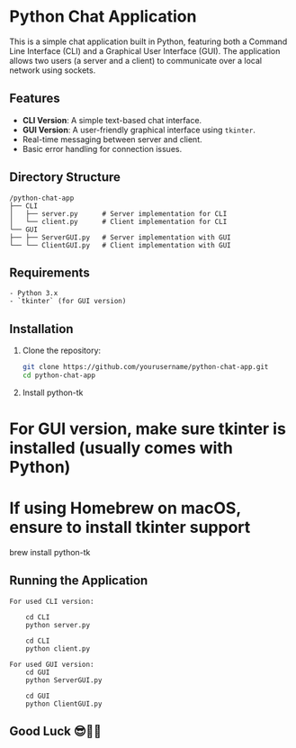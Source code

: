 # Python Chat Application

This is a simple chat application built in Python, featuring both a Command Line Interface (CLI) and a Graphical User Interface (GUI). The application allows two users (a server and a client) to communicate over a local network using sockets.


## Features

- **CLI Version**: A simple text-based chat interface.
- **GUI Version**: A user-friendly graphical interface using `tkinter`.
- Real-time messaging between server and client.
- Basic error handling for connection issues.

## Directory Structure
    /python-chat-app
    ├── CLI
    │   ├── server.py      # Server implementation for CLI
    │   └── client.py      # Client implementation for CLI
    └── GUI
    ├── ├── ServerGUI.py   # Server implementation with GUI
    └── └── ClientGUI.py   # Client implementation with GUI

## Requirements

    - Python 3.x
    - `tkinter` (for GUI version)

## Installation

1. Clone the repository:
   ```bash
   git clone https://github.com/yourusername/python-chat-app.git
   cd python-chat-app

2. Install python-tk
# For GUI version, make sure tkinter is installed (usually comes with Python)
# If using Homebrew on macOS, ensure to install tkinter support
brew install python-tk


## Running the Application
    For used CLI version:

        cd CLI
        python server.py

        cd CLI
        python client.py

    For used GUI version:
        cd GUI
        python ServerGUI.py

        cd GUI
        python ClientGUI.py

## Good Luck 😎👍🏻
